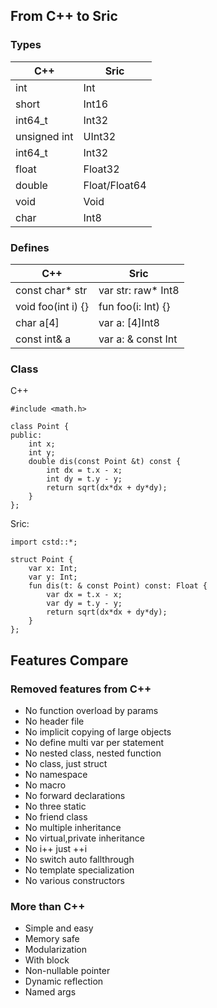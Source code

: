 ## From C++ to Sric
### Types

| C++  | Sric  |
| ----- | ---- |
| int | Int |
| short | Int16 |
| int64_t | Int32 |
| unsigned int | UInt32 |
| int64_t | Int32 |
| float | Float32 |
| double | Float/Float64 |
| void | Void |
| char | Int8 |

### Defines
| C++  | Sric  |
| ----- | ---- |
| const char* str | var str: raw* Int8 |
| void foo(int i) {} | fun foo(i: Int) {} |
| char a[4] | var a: [4]Int8 |
| const int& a | var a: & const Int |

### Class

C++
```
#include <math.h>

class Point {
public:
    int x;
    int y;
    double dis(const Point &t) const {
        int dx = t.x - x;
        int dy = t.y - y;
        return sqrt(dx*dx + dy*dy);
    }
};
```
Sric:
```
import cstd::*;

struct Point {
    var x: Int;
    var y: Int;
    fun dis(t: & const Point) const: Float {
        var dx = t.x - x;
        var dy = t.y - y;
        return sqrt(dx*dx + dy*dy);
    }
};
```


## Features Compare

### Removed features from C++

- No function overload by params
- No header file
- No implicit copying of large objects
- No define multi var per statement
- No nested class, nested function
- No class, just struct
- No namespace
- No macro
- No forward declarations
- No three static
- No friend class
- No multiple inheritance
- No virtual,private inheritance
- No i++ just ++i
- No switch auto fallthrough
- No template specialization
- No various constructors

### More than C++

- Simple and easy
- Memory safe
- Modularization
- With block
- Non-nullable pointer
- Dynamic reflection
- Named args
